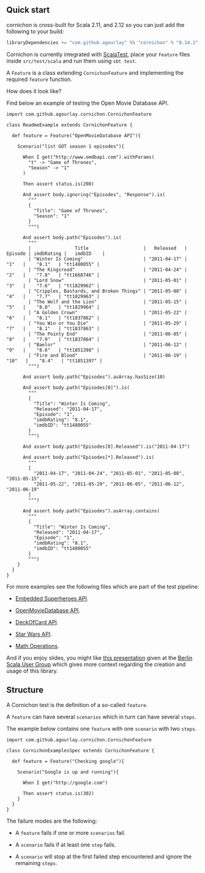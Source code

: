 ## Quick start

cornichon is cross-built for Scala 2.11, and 2.12 so you can just add the following to your build:

``` scala
libraryDependencies += "com.github.agourlay" %% "cornichon" % "0.14.1" % Test
```

Cornichon is currently integrated with [ScalaTest](http://www.scalatest.org/), place your ```Feature``` files inside ```src/test/scala``` and run them using ```sbt test```.

A ```Feature``` is a class extending ```CornichonFeature``` and implementing the required ```feature``` function.

How does it look like?

Find below an example of testing the Open Movie Database API.

```tut:silent
import com.github.agourlay.cornichon.CornichonFeature

class ReadmeExample extends CornichonFeature {

  def feature = Feature("OpenMovieDatabase API"){

    Scenario("list GOT season 1 episodes"){

      When I get("http://www.omdbapi.com").withParams(
        "t" -> "Game of Thrones",
        "Season" -> "1"
      )

      Then assert status.is(200)

      And assert body.ignoring("Episodes", "Response").is(
        """
        {
          "Title": "Game of Thrones",
          "Season": "1"
        }
        """)

      And assert body.path("Episodes").is(
        """
        |                Title                    |   Released   | Episode | imdbRating |   imdbID    |
        | "Winter Is Coming"                      | "2011-04-17" |   "1"   |    "8.1"   | "tt1480055" |
        | "The Kingsroad"                         | "2011-04-24" |   "2"   |    "7.8"   | "tt1668746" |
        | "Lord Snow"                             | "2011-05-01" |   "3"   |    "7.6"   | "tt1829962" |
        | "Cripples, Bastards, and Broken Things" | "2011-05-08" |   "4"   |    "7.7"   | "tt1829963" |
        | "The Wolf and the Lion"                 | "2011-05-15" |   "5"   |    "8.0"   | "tt1829964" |
        | "A Golden Crown"                        | "2011-05-22" |   "6"   |    "8.1"   | "tt1837862" |
        | "You Win or You Die"                    | "2011-05-29" |   "7"   |    "8.1"   | "tt1837863" |
        | "The Pointy End"                        | "2011-06-05" |   "8"   |    "7.9"   | "tt1837864" |
        | "Baelor"                                | "2011-06-12" |   "9"   |    "8.6"   | "tt1851398" |
        | "Fire and Blood"                        | "2011-06-19" |  "10"   |    "8.4"   | "tt1851397" |
        """)

      And assert body.path("Episodes").asArray.hasSize(10)

      And assert body.path("Episodes[0]").is(
        """
        {
          "Title": "Winter Is Coming",
          "Released": "2011-04-17",
          "Episode": "1",
          "imdbRating": "8.1",
          "imdbID": "tt1480055"
        }
        """)

      And assert body.path("Episodes[0].Released").is("2011-04-17")

      And assert body.path("Episodes[*].Released").is(
        """
        [
          "2011-04-17", "2011-04-24", "2011-05-01", "2011-05-08", "2011-05-15",
          "2011-05-22", "2011-05-29", "2011-06-05", "2011-06-12", "2011-06-19"
        ]
        """)

      And assert body.path("Episodes").asArray.contains(
        """
        {
          "Title": "Winter Is Coming",
          "Released": "2011-04-17",
          "Episode": "1",
          "imdbRating": "8.1",
          "imdbID": "tt1480055"
        }
        """)
    }
  }
}
```

For more examples see the following files which are part of the test pipeline:

- [Embedded Superheroes API](https://github.com/agourlay/cornichon/blob/master/cornichon-scalatest/src/test/scala/com/github/agourlay/cornichon/examples/superHeroes/SuperHeroesScenario.scala).

- [OpenMovieDatabase API](https://github.com/agourlay/cornichon/blob/master/cornichon-scalatest/src/it/scala/com.github.agourlay.cornichon.examples/OpenMovieDatabase.scala).

- [DeckOfCard API](https://github.com/agourlay/cornichon/blob/master/cornichon-scalatest/src/it/scala/com.github.agourlay.cornichon.examples/DeckOfCard.scala).

- [Star Wars API](https://github.com/agourlay/cornichon/blob/master/cornichon-scalatest/src/it/scala/com.github.agourlay.cornichon.examples/StarWars.scala).

- [Math Operations](https://github.com/agourlay/cornichon/blob/master/cornichon-scalatest/src/test/scala/com/github/agourlay/cornichon/examples/math/MathScenario.scala).

And if you enjoy slides, you might like [this presentation](https://speakerdeck.com/agourlay/cornichon-a-scala-dsl-for-testing-http-json-api) given at the [Berlin Scala User Group](https://www.meetup.com/Scala-Berlin-Brandenburg/events/235779912/) which gives more context regarding the creation and usage of this library.

## Structure

A Cornichon test is the definition of a so-called ```feature```.

A ```feature``` can have several ```scenarios``` which in turn can have several ```steps```.

The example below contains one ```feature``` with one ```scenario``` with two ```steps```.

```tut:silent
import com.github.agourlay.cornichon.CornichonFeature

class CornichonExamplesSpec extends CornichonFeature {

  def feature = Feature("Checking google"){

    Scenario("Google is up and running"){

      When I get("http://google.com")

      Then assert status.is(302)
    }
  }
}
```

The failure modes are the following:


- A ```feature``` fails if one or more ```scenarios``` fail.

- A ```scenario``` fails if at least one ```step``` fails.

- A ```scenario``` will stop at the first failed step encountered and ignore the remaining ```steps```.

